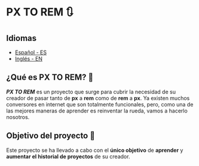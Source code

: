 # PX TO REM 🔃️

## Idiomas
- [Español - ES](README.es.md)
- [Inglés - EN](README.md)

## ¿Qué es PX TO REM? 🧐
***PX TO REM*** es un proyecto que surge para cubrir la necesidad de su creador de pasar tanto de **px** a **rem** como de **rem** a **px**. Ya existen muchos conversores en internet que son totalmente funcionales, pero, como una de las mejores maneras de aprender es reinventar la rueda, vamos a hacerlo nosotros.

## Objetivo del proyecto 🥇
Este proyecto se ha llevado a cabo con el **único objetivo** de **aprender** y **aumentar el historial de proyectos** de su creador.
